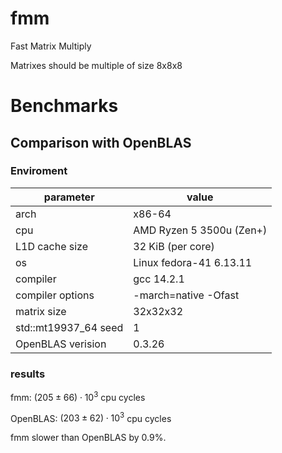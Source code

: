 # fmm

Fast Matrix Multiply

Matrixes should be multiple of size 8x8x8

# Benchmarks

## Comparison with OpenBLAS

### Enviroment
| parameter | value |
|-|-|
| arch | x86-64 |
| cpu | AMD Ryzen 5 3500u (Zen+) |
| L1D cache size | 32 KiB (per core) |
| os | Linux fedora-41 6.13.11 |
| compiler | gcc 14.2.1 |
| compiler options | -march=native -Ofast |
| matrix size | 32x32x32 |
| std::mt19937_64 seed | 1 |
| OpenBLAS verision | 0.3.26 | 

### results

fmm: $(205 \pm 66) \cdot 10^3$ cpu cycles

OpenBLAS: $(203 \pm 62) \cdot 10^3$ cpu cycles

fmm slower than OpenBLAS by 0.9%. 